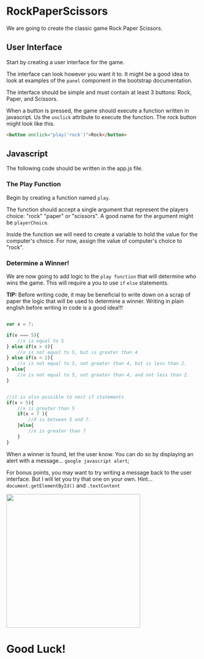 RockPaperScissors
=================
We are going to create the classic game Rock Paper Scissors.

User Interface
--------------
Start by creating a user interface for the game.  

The interface can look however you want it to. It might be a good idea
to look at examples of the `panel` component in the bootstrap documentation.

The interface should be simple and must contain at least 3 buttons: Rock, Paper, and Scissors.

When a button is pressed, the game should execute a function written in javascript.
Us the `onclick` attribute to execute the function. The rock button might look like this.
```html
<button onclick="play('rock')">Rock</button>
```

Javascript
-----------
The following code should be written in the app.js file.

### The Play Function
Begin by creating a function named `play`.

The function should accept a single argument that represent the players choice: "rock" "paper" or "scissors".
A good name for the argument might be `playerChoice`.

Inside the function we will need to create a variable to hold the value for the computer's choice.
For now, assign the value of computer's choice to "rock".

### Determine a Winner!
We are now going to add logic to the `play function` that will determine who wins the game. 
This will require a you to use `if` `else` statements.

 **TIP:** Before writing code, it may be beneficial to write down on a scrap of paper the logic that will be used 
 to determine a winner. Writing in plain english before writing in code is a good idea!!!

```javascript

var x = ?;

if(x === 5){
	//x is equal to 5
} else if(x > 4){
	//x is not equal to 5, but is greater than 4
} else if(x < 2){
	//x is not equal to 5, not greater than 4, but is less than 2.
} else{
	//x is not equal to 5, not greater than 4, and not less than 2.
}


//it is also possible to nest if statements
if(x > 5){
	//x is greater than 5
	if(x < 7 ){
		//X is between 5 and 7.
	}else{
		//x is greater than 7
	}
}
```

When a winner is found, let the user know. You can do so by displaying an alert with a message...
`google javascript alert`;

For bonus points, you may want to try writing a message back to the user interface. But I will let you
try that one on your own. Hint... `document.getElementById()` and `.textContent`

<p>
	<img src="https://i.pinimg.com/originals/7d/97/c8/7d97c8aa8cd3a2190c4e24541e61f539.gif" width="350">
	</p>

# Good Luck! 
